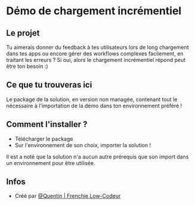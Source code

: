 
# Démo de chargement incrémentiel

## Le projet
Tu aimerais donner du feedback à tes utilisateurs lors de long chargement dans tes apps ou encore gérer des workflows complexes facilement, en traitant les erreurs ?
Si oui, alors le chargement incrémentiel répond peut être ton besoin :)

## Ce que tu trouveras ici

Le package de la solution, en version non managée, contenant tout le nécessaire à l'importation de la démo dans ton environnement préféré !

## Comment l'installer ?

- Télécharger le package
- Sur l'environnement de son choix, importer la solution !

Il est a noté que la solution n'a aucun autre prérequis que son import dans un environnement pour être utilisée.

## Infos

- Créé par [@Quentin | Frenchie Low-Codeur](https://github.com/Quentin-FrenchieLowCodeur)




